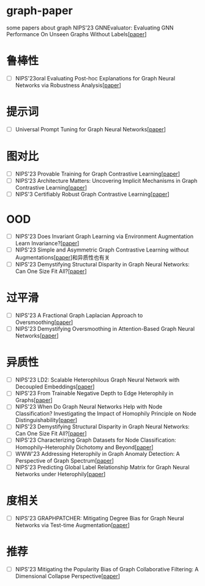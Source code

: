 # graph-paper
some papers about graph
NIPS'23 GNNEvaluator: Evaluating GNN Performance On Unseen Graphs Without Labels[[paper](https://openreview.net/attachment?id=ihlT8yvQ2I&name=pdf)]

# 鲁棒性

- [ ] NIPS'23oral Evaluating Post-hoc Explanations for Graph Neural Networks via Robustness Analysis[[paper](https://openreview.net/attachment?id=eD534mPhAg&name=pdf)]

# 提示词

- [ ] Universal Prompt Tuning for Graph Neural Networks[[paper](https://openreview.net/attachment?id=0LmWBhIYLi&name=pdf)]

# 图对比

- [ ] NIPS'23 Provable Training for Graph Contrastive Learning[[paper](https://openreview.net/attachment?id=Xasl21tSOf&name=pdf)]
- [ ] NIPS‘23 Architecture Matters: Uncovering Implicit Mechanisms in Graph Contrastive Learning[[paper](https://openreview.net/attachment?id=MYfqIVcQrp&name=pdf)]
- [ ] NIPS'3 Certifiably Robust Graph Contrastive Learning[[paper](https://openreview.net/attachment?id=o50nH0sV9x&name=pdf)]

# OOD

- [ ] NIPS'23 Does Invariant Graph Learning via Environment Augmentation Learn Invariance?[[paper](https://openreview.net/attachment?id=EqpR9Vtt13&name=pdf)]
- [ ] NIPS'23 Simple and Asymmetric Graph Contrastive Learning without Augmentations[[paper](https://openreview.net/attachment?id=UK8mA3DRnb&name=pdf)]和异质性也有关
- [ ] NIPS'23 Demystifying Structural Disparity in Graph Neural Networks: Can One Size Fit All?[[paper]()]

# 过平滑

- [ ] NIPS'23 A Fractional Graph Laplacian Approach to Oversmoothing[[paper](https://openreview.net/attachment?id=kS7ED7eE74&name=pdf)]
- [ ] NIPS'23 Demystifying Oversmoothing in Attention-Based Graph Neural Networks[[paper](https://openreview.net/attachment?id=Kg65qieiuB&name=pdf)]

# 异质性

- [ ] NIPS'23 LD2: Scalable Heterophilous Graph Neural Network with Decoupled Embeddings[[paper](https://openreview.net/attachment?id=7zkFc9TGKz&name=pdf)]
- [ ] NIPS'23 From Trainable Negative Depth to Edge Heterophily in Graphs[[paper](https://openreview.net/attachment?id=p8lowHbuv8&name=pdf)]
- [ ] NIPS'23 When Do Graph Neural Networks Help with Node Classification? Investigating the Impact of Homophily Principle on Node Distinguishability[[paper](https://openreview.net/attachment?id=kJmYu3Ti2z&name=pdf)]
- [ ] NIPS'23 Demystifying Structural Disparity in Graph Neural Networks: Can One Size Fit All?[[paper](https://openreview.net/attachment?id=oef30oScVB&name=pdf)]
- [ ] NIPS'23 Characterizing Graph Datasets for Node Classification: Homophily–Heterophily Dichotomy and Beyond[[paper](https://openreview.net/attachment?id=m7PIJWOdlY&name=pdf)]
- [ ] WWW'23 Addressing Heterophily in Graph Anomaly Detection: A Perspective of Graph Spectrum[[paper](https://dl.acm.org/doi/pdf/10.1145/3543507.3583268)]
- [ ] NIPS'23 Predicting Global Label Relationship Matrix for Graph Neural Networks under Heterophily[[paper](https://openreview.net/attachment?id=nBFMCyEi0j&name=pdf)]

# 度相关

- [ ] NIPS'23 GRAPHPATCHER: Mitigating Degree Bias for Graph Neural Networks via Test-time Augmentation[[paper](https://openreview.net/attachment?id=puupdGOWUp&name=pdf)]

# 推荐

- [ ] NIPS'23  Mitigating the Popularity Bias of Graph Collaborative Filtering: A Dimensional Collapse Perspective[[paper](https://openreview.net/attachment?id=MvCq52yt9Y&name=pdf)]
